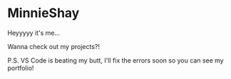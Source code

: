 # MinnieShay

Heyyyyy it's me...

Wanna check out my projects?!

P.S. VS Code is beating my butt, I'll fix the errors soon so you can see my portfolio!
